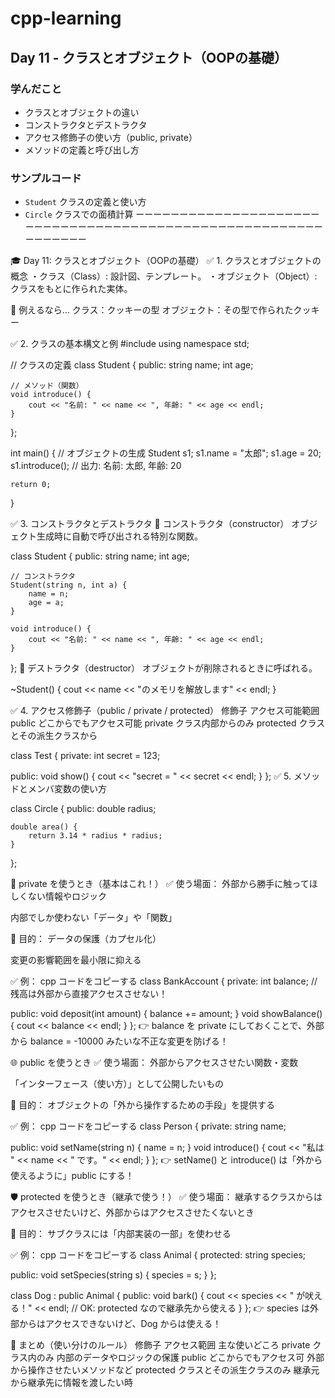 # cpp-learning
## Day 11 - クラスとオブジェクト（OOPの基礎）

### 学んだこと
- クラスとオブジェクトの違い
- コンストラクタとデストラクタ
- アクセス修飾子の使い方（public, private）
- メソッドの定義と呼び出し方

### サンプルコード
- `Student` クラスの定義と使い方
- `Circle` クラスでの面積計算
ーーーーーーーーーーーーーーーーーーーーーーーーーーーーーーーーーーーーーーーーーーーーーーーーーーーーーーーーーーーーーー

🎓 Day 11: クラスとオブジェクト（OOPの基礎）
✅ 1. クラスとオブジェクトの概念
・クラス（Class）: 設計図、テンプレート。
・オブジェクト（Object）: クラスをもとに作られた実体。

🧠 例えるなら…
クラス：クッキーの型
オブジェクト：その型で作られたクッキー

✅ 2. クラスの基本構文と例
#include <iostream>
using namespace std;

// クラスの定義
class Student {
public:
    string name;
    int age;

    // メソッド（関数）
    void introduce() {
        cout << "名前: " << name << ", 年齢: " << age << endl;
    }
};

int main() {
    // オブジェクトの生成
    Student s1;
    s1.name = "太郎";
    s1.age = 20;
    s1.introduce();  // 出力: 名前: 太郎, 年齢: 20

    return 0;
}

✅ 3. コンストラクタとデストラクタ
🔸 コンストラクタ（constructor）
オブジェクト生成時に自動で呼び出される特別な関数。

class Student {
public:
    string name;
    int age;

    // コンストラクタ
    Student(string n, int a) {
        name = n;
        age = a;
    }

    void introduce() {
        cout << "名前: " << name << ", 年齢: " << age << endl;
    }
};
🔸 デストラクタ（destructor）
オブジェクトが削除されるときに呼ばれる。

~Student() {
    cout << name << "のメモリを解放します" << endl;
}

✅ 4. アクセス修飾子（public / private / protected）
修飾子	アクセス可能範囲
public	どこからでもアクセス可能
private	クラス内部からのみ
protected	クラスとその派生クラスから

class Test {
private:
    int secret = 123;

public:
    void show() {
        cout << "secret = " << secret << endl;
    }
};
✅ 5. メソッドとメンバ変数の使い方

class Circle {
public:
    double radius;

    double area() {
        return 3.14 * radius * radius;
    }
};

🔐 private を使うとき（基本はこれ！）
✅ 使う場面：
外部から勝手に触ってほしくない情報やロジック

内部でしか使わない「データ」や「関数」

🎯 目的：
データの保護（カプセル化）

変更の影響範囲を最小限に抑える

✅ 例：
cpp
コードをコピーする
class BankAccount {
private:
    int balance;  // 残高は外部から直接アクセスさせない！

public:
    void deposit(int amount) { balance += amount; }
    void showBalance() { cout << balance << endl; }
};
👉 balance を private にしておくことで、外部から balance = -10000 みたいな不正な変更を防げる！

🌐 public を使うとき
✅ 使う場面：
外部からアクセスさせたい関数・変数

「インターフェース（使い方）」として公開したいもの

🎯 目的：
オブジェクトの「外から操作するための手段」を提供する

✅ 例：
cpp
コードをコピーする
class Person {
private:
    string name;

public:
    void setName(string n) { name = n; }
    void introduce() { cout << "私は " << name << " です。" << endl; }
};
👉 setName() と introduce() は「外から使えるように」public にする！

🛡️ protected を使うとき（継承で使う！）
✅ 使う場面：
継承するクラスからはアクセスさせたいけど、外部からはアクセスさせたくないとき

🎯 目的：
サブクラスには「内部実装の一部」を使わせる

✅ 例：
cpp
コードをコピーする
class Animal {
protected:
    string species;

public:
    void setSpecies(string s) { species = s; }
};

class Dog : public Animal {
public:
    void bark() {
        cout << species << " が吠える！" << endl;  // OK: protected なので継承先から使える
    }
};
👉 species は外部からはアクセスできないけど、Dog からは使える！

🌟 まとめ（使い分けのルール）
修飾子	アクセス範囲	主な使いどころ
private	クラス内のみ	内部のデータやロジックの保護
public	どこからでもアクセス可	外部から操作させたいメソッドなど
protected	クラスとその派生クラスのみ	継承元から継承先に情報を渡したい時